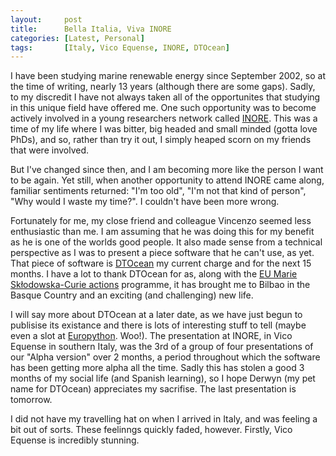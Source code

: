 ```yaml
---
layout:     post
title:      Bella Italia, Viva INORE
categories: [Latest, Personal]
tags:       [Italy, Vico Equense, INORE, DTOcean]
---
```


I have been studying marine renewable energy since September 2002, so at the
time of writing, nearly 13 years (although there are some gaps). Sadly, to my
discredit I have not always taken all of the opportunites that studying in this
unique field have offered me. One such opportunity was to become actively
involved in a young researchers network called [INORE](http://inore.org/).
This was a time of my life where I was bitter, big headed and small
minded (gotta love PhDs), and so, rather than try it out, I simply heaped
scorn on my friends that were involved.

But I've changed since then, and I am becoming more like the person I want to be
again. Yet still, when another opportunity to attend INORE came along,
familiar sentiments returned: "I'm too old", "I'm not that kind of person",
"Why would I waste my time?". I couldn't have been more wrong.

Fortunately for me, my close friend and colleague Vincenzo seemed less
enthusiastic than me. I am assuming that he was doing this for my benefit as
he is one of the worlds good people. It also made sense from a technical
perspective as I was to present a piece software that he can't use, as yet.
That piece of software is [DTOcean](http://www.dtocean.eu/) my current charge
and for the next 15 months. I have a lot to thank DTOcean for as, along with
the [EU Marie Sk&#0322;odowska-Curie actions](http://ec.europa.eu/research/mariecurieactions/)
programme, it  has brought me to Bilbao in the Basque Country and an exciting
(and challenging) new life.

I will say more about DTOcean at a later date, as we have just begun to
publisise its existance and there is lots of interesting stuff to tell (maybe
even a slot at [Europython](https://ep2015.europython.eu/en/). Woo!). The
presentation at INORE, in Vico Equense in southern Italy, was the 3rd of a
group of four presentations of our "Alpha version" over 2 months, a period
throughout which the software has been getting more alpha all the time. Sadly
this has stolen a good 3 months of my social life (and Spanish learning), so I
hope Derwyn (my pet name for DTOcean) appreciates my sacrifise. The last
presentation is tomorrow.

I did not have my travelling hat on when I arrived in Italy, and was feeling
a bit out of sorts. These feelinngs quickly faded, however. Firstly, Vico
Equense is incredibly stunning.


